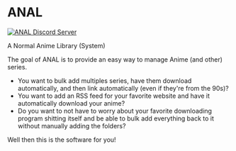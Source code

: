 # ANAL

[![ANAL Discord Server](https://img.shields.io/discord/940821187259404358?color=%237289da&logo=discord&logoColor=white&logoWidth=20&label=)](https://discord.gg/nPBasg6CTW)

A Normal Anime Library (System)

The goal of ANAL is to provide an easy way to manage Anime (and other) series.

- You want to bulk add multiples series, have them download automatically, and then link automatically (even if they're from the 90s)?
- You want to add an RSS feed for your favorite website and have it automatically download your anime?
- Do you want to not have to worry about your favorite downloading program shitting itself and be able to bulk add everything back to it without manually adding the folders?

Well then this is the software for you!

